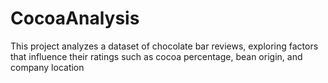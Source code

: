# CocoaAnalysis
This project analyzes a dataset of chocolate bar reviews, exploring factors that influence their ratings such as cocoa percentage, bean origin, and company location
